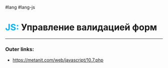 #lang #lang-js
# <font color="#00b0f0">JS:</font> Управление валидацией форм
---
### Outer links:
- https://metanit.com/web/javascript/10.7.php
